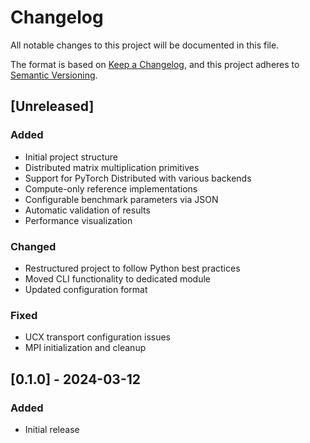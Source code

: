 # Changelog

All notable changes to this project will be documented in this file.

The format is based on [Keep a Changelog](https://keepachangelog.com/en/1.0.0/),
and this project adheres to [Semantic Versioning](https://semver.org/spec/v2.0.0.html).

## [Unreleased]

### Added
- Initial project structure
- Distributed matrix multiplication primitives
- Support for PyTorch Distributed with various backends
- Compute-only reference implementations
- Configurable benchmark parameters via JSON
- Automatic validation of results
- Performance visualization

### Changed
- Restructured project to follow Python best practices
- Moved CLI functionality to dedicated module
- Updated configuration format

### Fixed
- UCX transport configuration issues
- MPI initialization and cleanup

## [0.1.0] - 2024-03-12
### Added
- Initial release 